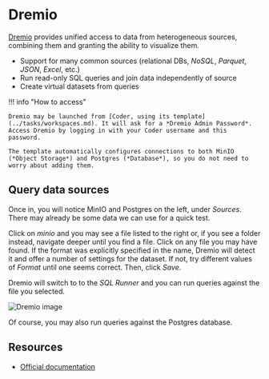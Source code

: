 # Dremio

[Dremio](https://www.dremio.com/) provides unified access to data from heterogeneous sources, combining them and granting the ability to visualize them.

- Support for many common sources (relational DBs, *NoSQL*, *Parquet*, *JSON*, *Excel*, etc.)
- Run read-only SQL queries and join data independently of source
- Create virtual datasets from queries

!!! info "How to access"

    Dremio may be launched from [Coder, using its template](../tasks/workspaces.md). It will ask for a *Dremio Admin Password*. Access Dremio by logging in with your Coder username and this password.

    The template automatically configures connections to both MinIO (*Object Storage*) and Postgres (*Database*), so you do not need to worry about adding them.

## Query data sources

Once in, you will notice MinIO and Postgres on the left, under *Sources*. There may already be some data we can use for a quick test.

Click on *minio* and you may see a file listed to the right or, if you see a folder instead, navigate deeper until you find a file. Click on any file you may have found. If the format was explicitly specified in the name, Dremio will detect it and offer a number of settings for the dataset. If not, try different values of *Format* until one seems correct. Then, click *Save*.

Dremio will switch to to the *SQL Runner* and you can run queries against the file you selected.

![Dremio image](../images/dremio.png)

Of course, you may also run queries against the Postgres database.

## Resources

- [Official documentation](https://docs.dremio.com/)
